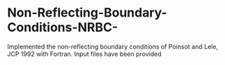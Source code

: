 # Non-Reflecting-Boundary-Conditions-NRBC-
Implemented the non-reflecting boundary conditions of Poinsot and Lele, JCP 1992 with Fortran. Input files have been provided
